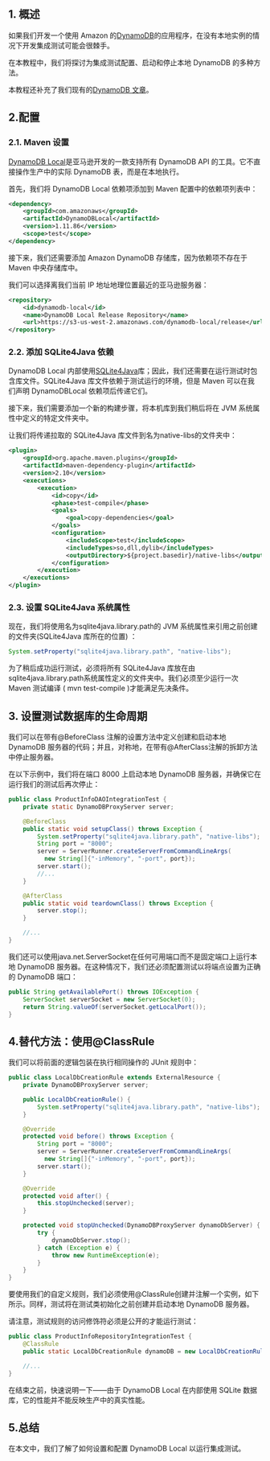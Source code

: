 ## 1. 概述

如果我们开发一个使用 Amazon 的[DynamoDB](https://aws.amazon.com/dynamodb/)的应用程序，在没有本地实例的情况下开发集成测试可能会很棘手。

在本教程中，我们将探讨为集成测试配置、启动和停止本地 DynamoDB 的多种方法。

本教程还补充了我们现有的[DynamoDB 文章](https://www.baeldung.com/spring-data-dynamodb)。

## 2.配置

### 2.1. Maven 设置

[DynamoDB Local](https://aws.amazon.com/blogs/aws/dynamodb-local-for-desktop-development/)是亚马逊开发的一款支持所有 DynamoDB API 的工具。它不直接操作生产中的实际 DynamoDB 表，而是在本地执行。

首先，我们将 DynamoDB Local 依赖项添加到 Maven 配置中的依赖项列表中：

```xml
<dependency>
    <groupId>com.amazonaws</groupId>
    <artifactId>DynamoDBLocal</artifactId>
    <version>1.11.86</version>
    <scope>test</scope>
</dependency>

```

接下来，我们还需要添加 Amazon DynamoDB 存储库，因为依赖项不存在于 Maven 中央存储库中。

我们可以选择离我们当前 IP 地址地理位置最近的亚马逊服务器：

```xml
<repository>
    <id>dynamodb-local</id>
    <name>DynamoDB Local Release Repository</name>
    <url>https://s3-us-west-2.amazonaws.com/dynamodb-local/release</url>
</repository>
```

### 2.2. 添加 SQLite4Java 依赖

DynamoDB Local 内部使用[SQLite4Java](https://bitbucket.org/almworks/sqlite4java)库；因此，我们还需要在运行测试时包含库文件。SQLite4Java 库文件依赖于测试运行的环境，但是 Maven 可以在我们声明 DynamoDBLocal 依赖项后传递它们。

接下来，我们需要添加一个新的构建步骤，将本机库到我们稍后将在 JVM 系统属性中定义的特定文件夹中。

让我们将传递拉取的 SQLite4Java 库文件到名为native-libs的文件夹中：

```xml
<plugin>
    <groupId>org.apache.maven.plugins</groupId>
    <artifactId>maven-dependency-plugin</artifactId>
    <version>2.10</version>
    <executions>
        <execution>
            <id>copy</id>
            <phase>test-compile</phase>
            <goals>
                <goal>copy-dependencies</goal>
            </goals>
            <configuration>
                <includeScope>test</includeScope>
                <includeTypes>so,dll,dylib</includeTypes>
                <outputDirectory>${project.basedir}/native-libs</outputDirectory>
            </configuration>
        </execution>
    </executions>
</plugin>

```

### 2.3. 设置 SQLite4Java 系统属性

现在，我们将使用名为sqlite4java.library.path的 JVM 系统属性来引用之前创建的文件夹(SQLite4Java 库所在的位置) ：

```java
System.setProperty("sqlite4java.library.path", "native-libs");
```

为了稍后成功运行测试，必须将所有 SQLite4Java 库放在由sqlite4java.library.path系统属性定义的文件夹中。我们必须至少运行一次 Maven 测试编译 ( mvn test-compile )才能满足先决条件。

## 3. 设置测试数据库的生命周期 

我们可以在带有@BeforeClass 注解的设置方法中定义创建和启动本地 DynamoDB 服务器的代码；并且，对称地，在带有@AfterClass注解的拆卸方法中停止服务器。

在以下示例中，我们将在端口 8000 上启动本地 DynamoDB 服务器，并确保它在运行我们的测试后再次停止：

```java
public class ProductInfoDAOIntegrationTest {
    private static DynamoDBProxyServer server;

    @BeforeClass
    public static void setupClass() throws Exception {
        System.setProperty("sqlite4java.library.path", "native-libs");
        String port = "8000";
        server = ServerRunner.createServerFromCommandLineArgs(
          new String[]{"-inMemory", "-port", port});
        server.start();
        //...
    }

    @AfterClass
    public static void teardownClass() throws Exception {
        server.stop();
    }

    //...
}
```

我们还可以使用java.net.ServerSocket在任何可用端口而不是固定端口上运行本地 DynamoDB 服务器。在这种情况下，我们还必须配置测试以将端点设置为正确的 DynamoDB 端口：

```java
public String getAvailablePort() throws IOException {
    ServerSocket serverSocket = new ServerSocket(0);
    return String.valueOf(serverSocket.getLocalPort());
}
```

## 4.替代方法：使用@ClassRule

我们可以将前面的逻辑包装在执行相同操作的 JUnit 规则中：

```java
public class LocalDbCreationRule extends ExternalResource {
    private DynamoDBProxyServer server;

    public LocalDbCreationRule() {
        System.setProperty("sqlite4java.library.path", "native-libs");
    }

    @Override
    protected void before() throws Exception {
        String port = "8000";
        server = ServerRunner.createServerFromCommandLineArgs(
          new String[]{"-inMemory", "-port", port});
        server.start();
    }

    @Override
    protected void after() {
        this.stopUnchecked(server);
    }

    protected void stopUnchecked(DynamoDBProxyServer dynamoDbServer) {
        try {
            dynamoDbServer.stop();
        } catch (Exception e) {
            throw new RuntimeException(e);
        }    
    }
}
```

要使用我们的自定义规则，我们必须使用@ClassRule创建并注解一个实例，如下所示。同样，测试将在测试类初始化之前创建并启动本地 DynamoDB 服务器。

请注意，测试规则的访问修饰符必须是公开的才能运行测试：

```java
public class ProductInfoRepositoryIntegrationTest {
    @ClassRule
    public static LocalDbCreationRule dynamoDB = new LocalDbCreationRule();

    //...
}
```

 

在结束之前，快速说明一下——由于 DynamoDB Local 在内部使用 SQLite 数据库，它的性能并不能反映生产中的真实性能。

## 5.总结

在本文中，我们了解了如何设置和配置 DynamoDB Local 以运行集成测试。